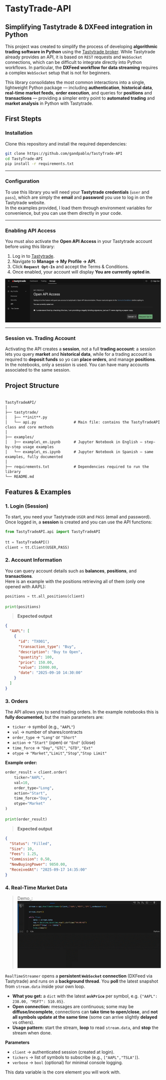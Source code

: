 # TastyTrade-API

## Simplifying Tastytrade & DXFeed integration in Python  

This project was created to simplify the process of developing **algorithmic trading software in Python** using the [Tastytrade broker](https://developer.tastytrade.com). While Tastytrade already provides an API, it is based on `REST` requests and `WebSocket` connections, which can be difficult to integrate directly into Python workflows. In particular, the **DXFeed workflow for data streaming** requires a complex `WebSocket` setup that is not for beginners.  

This library consolidates the most common interactions into a single, lightweight Python package — including **authentication**, **historical data**, **real-time market feeds**, **order execution**, and queries for **positions** and **transactions** — providing a simpler entry point to **automated trading** and **market analysis** in Python with Tastytrade.  

## First Stepts

### Installation

Clone this repository and install the required dependencies:

```bash
git clone https://github.com/gandpablo/TastyTrade-API
cd TastyTrade-API
pip install -r requirements.txt
```
---

### Configuration

To use this library you will need your **Tastytrade credentials** (`user` and `pass`), which are simply the **email** and **password** you use to log in on the Tastytrade website.  
In the examples provided, I load them through environment variables for convenience, but you can use them directly in your code.  

---

### Enabling API Access

You must also activate the **Open API Access** in your Tastytrade account before using this library:

1. Log in to [Tastytrade](https://tastytrade.com).  
2. Navigate to **Manage → My Profile → API**.  
3. Click **`Request Opt-In`** and accept the Terms & Conditions.  
4. Once enabled, your account will display **You are currently opted in**.

![Step 1](./images/api_optout.png)

---

### Session vs. Trading Account

Activating the API creates a **session**, not a full **trading account**: a session lets you query **market** and **historical data**, while for a trading account is required to **deposit funds** so yo can **place orders**, and manage **positions**. In the notebooks, only a session is used. You can have many accounts associated to the same session.


## Project Structure

```

TastyTradeAPI/
│
├── tastytrade/
│   ├── **init**.py
│   └── api.py                 # Main file: contains the TastyTradeAPI class and core methods
│
├── examples/
│   ├── example\_en.ipynb      # Jupyter Notebook in English – step-by-step usage examples
│   └── example\_es.ipynb      # Jupyter Notebook in Spanish – same examples, fully documented
│
├── requirements.txt           # Dependencies required to run the library
└── README.md

```

## Features & Examples

### 1. Login (Session)

To start, you need your Tastytrade `USER` and `PASS` (email and password).  
Once logged in, a **session** is created and you can use the API functions:

```python
from TastyTradeAPI.api import TastyTradeAPI

tt = TastyTradeAPI()
client = tt.Client(USER,PASS)
```

### 2. Account Information

You can query account details such as **balances**, **positions**, and **transactions**.  
Here is an example with the positions retrieving all of them (only one opened with AAPL):

```python
positions = tt.all_positions(client)

print(positions)
```
> **Expected output**

```json
{
  "AAPL": [
    {
      "id": "TX001",
      "transaction_type": "Buy",
      "description": "Buy to Open",
      "quantity": 100,
      "price": 150.00,
      "value": 15000.00,
      "date": "2025-09-10 14:30:00"
    }
  ]
}
```

### 3. Orders

The API allows you to send trading orders. In the example notebooks this is **fully documented**, but the main parameters are:

- `ticker` → symbol (e.g., `"AAPL"`)  
- `val` → number of shares/contracts  
- `order_type` → `"Long"` or `"Short"`  
- `action` → `"Start"` (open) or `"End"` (close)  
- `time_force` → `"Day"`, `"GTC"`, `"GTD"`, `"Ext"`  
- `otype` → `"Market"`,`"Limit"`,`"Stop"`,`"Stop Limit"` 

**Example order:**

```python
order_result = client.order(
    ticker="AAPL",
    val=10,
    order_type="Long",
    action="Start",
    time_force="Day",
    otype="Market"
)

print(order_result)
```

> **Expected output**

```json
{
  "Status": "Filled",
  "Size": 10,
  "Fees": 1.25,
  "Commission": 0.50,
  "NewBuyingPower": 9850.00,
  "ReceivedAt": "2025-09-17 14:35:00"
}
```

### 4. Real-Time Market Data

> Demo_: ![Realtime Demo](./images/realtime_demo.gif)  

`RealTimeStreamer` opens a **persistent `WebSocket` connection** (DXFeed via Tastytrade) and runs on a **background thread**. You **poll** the latest snapshot from `stream.data` inside your own loop.  
- **What you get:** a `dict` with the latest **`askPrice`** per symbol, e.g. `{"AAPL": 238.00, "MSFT": 510.05}`.  
- **Open connection:** messages are continuous; some may be **diffuse/incomplete**, connections can **take time to open/close**, and **not all symbols update at the same time** (some can arrive slightly **delayed** vs others).  
- **Usage pattern:** start the stream, **loop** to read `stream.data`, and **stop** the stream when done.

**Parameters**
- `client` → authenticated session (created at login).  
- `tickers` → list of symbols to subscribe (e.g., `["AAPL","TSLA"]`).  
- `verbose` → `bool` (optional) for minimal console logging.

This data variable is the core element you will work with.



























